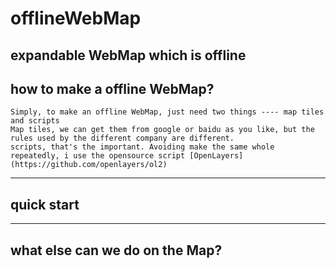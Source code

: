 # offlineWebMap
expandable WebMap which is offline
---

## how to make a offline WebMap?
	Simply, to make an offline WebMap, just need two things ---- map tiles and scripts
	Map tiles, we can get them from google or baidu as you like, but the rules used by the different company are different.
	scripts, that's the important. Avoiding make the same whole repeatedly, i use the opensource script [OpenLayers](https://github.com/openlayers/ol2)
---
## quick start
---
## what else can we do on the Map?
